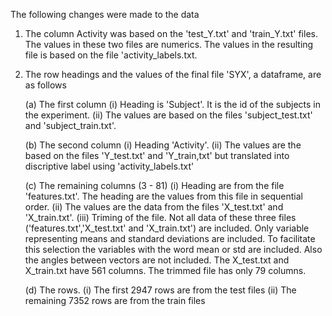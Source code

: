 The following changes were made to the data

1. The column Activity was based on the 'test_Y.txt' and 'train_Y.txt' files.
   The values in these two files are numerics.
   The values in the resulting file is based on the file 'activity_labels.txt.
   
2. The row headings and the values of the final file 'SYX', a dataframe, are as follows

   (a) The first column
      (i) Heading is 'Subject'. It is the id of the subjects in the experiment.
      (ii) The values are based on the files 'subject_test.txt' and 'subject_train.txt'.
   
   (b) The second column
      (i) Heading 'Activity'.
      (ii) The values are the based on the files 'Y_test.txt' and 'Y_train,txt' but translated 
         into discriptive label using 'activity_labels.txt'
   
   (c) The remaining columns (3 - 81)
      (i) Heading are from the file 'features.txt'. The heading are the values from this file in sequential order. 
      (ii) The values are the data from the files 'X_test.txt' and 'X_train.txt'.
      (iii) Triming of the file. Not all data of these three files ('features.txt','X_test.txt' and 'X_train.txt') are
         included. Only variable representing means and standard deviations are included. To facilitate this selection the
         variables with the word mean or std are included. Also the angles between vectors are not included. The X_test.txt
         and X_train.txt have 561 columns. The trimmed file has only 79 columns.
   
   (d) The rows.
      (i) The first 2947 rows are from the test files
      (ii) The remaining 7352 rows are from the train files   
